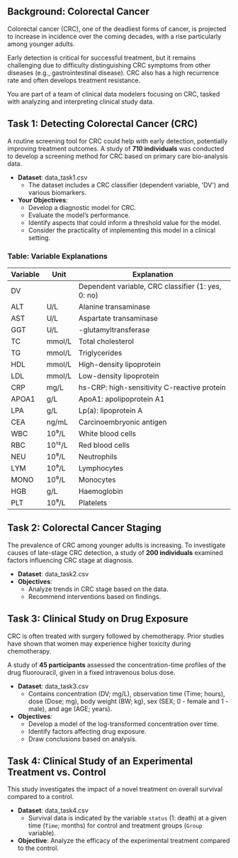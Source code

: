 ## Background: Colorectal Cancer

Colorectal cancer (CRC), one of the deadliest forms of cancer, is projected to increase in incidence over the coming decades, with a rise particularly among younger adults.

Early detection is critical for successful treatment, but it remains challenging due to difficulty distinguishing CRC symptoms from other diseases (e.g., gastrointestinal disease). CRC also has a high recurrence rate and often develops treatment resistance.

You are part of a team of clinical data modelers focusing on CRC, tasked with analyzing and interpreting clinical study data.


## Task 1: Detecting Colorectal Cancer (CRC)

A routine screening tool for CRC could help with early detection, potentially improving treatment outcomes. A study of **710 individuals** was conducted to develop a screening method for CRC based on primary care bio-analysis data.

- **Dataset**: data_task1.csv
  - The dataset includes a CRC classifier (dependent variable, 'DV') and various biomarkers.
- **Your Objectives**:
  - Develop a diagnostic model for CRC.
  - Evaluate the model’s performance.
  - Identify aspects that could inform a threshold value for the model.
  - Consider the practicality of implementing this model in a clinical setting.

### Table: Variable Explanations

| Variable | Unit      | Explanation                                       |
|----------|-----------|---------------------------------------------------|
| DV       |           | Dependent variable, CRC classifier (1: yes, 0: no)|
| ALT      | U/L       | Alanine transaminase                              |
| AST      | U/L       | Aspartate transaminase                            |
| GGT      | U/L       | -glutamyltransferase                              |
| TC       | mmol/L    | Total cholesterol                                 |
| TG       | mmol/L    | Triglycerides                                     |
| HDL      | mmol/L    | High-density lipoprotein                          |
| LDL      | mmol/L    | Low-density lipoprotein                           |
| CRP      | mg/L      | hs-CRP: high-sensitivity C-reactive protein       |
| APOA1    | g/L       | ApoA1: apolipoprotein A1                          |
| LPA      | g/L       | Lp(a): lipoprotein A                              |
| CEA      | ng/mL     | Carcinoembryonic antigen                          |
| WBC      | 10⁹/L     | White blood cells                                 |
| RBC      | 10¹²/L    | Red blood cells                                   |
| NEU      | 10⁹/L     | Neutrophils                                       |
| LYM      | 10⁹/L     | Lymphocytes                                       |
| MONO     | 10⁹/L     | Monocytes                                         |
| HGB      | g/L       | Haemoglobin                                       |
| PLT      | 10⁹/L     | Platelets                                         |


## Task 2: Colorectal Cancer Staging

The prevalence of CRC among younger adults is increasing. To investigate causes of late-stage CRC detection, a study of **200 individuals** examined factors influencing CRC stage at diagnosis.

- **Dataset**: data_task2.csv
- **Objectives**:
  - Analyze trends in CRC stage based on the data.
  - Recommend interventions based on findings.


## Task 3: Clinical Study on Drug Exposure

CRC is often treated with surgery followed by chemotherapy. Prior studies have shown that women may experience higher toxicity during chemotherapy.

A study of **45 participants** assessed the concentration-time profiles of the drug fluorouracil, given in a fixed intravenous bolus dose.

- **Dataset**: data_task3.csv
  - Contains concentration (DV; mg/L), observation time (Time; hours), dose (Dose; mg), body weight (BW; kg), sex (SEX; 0 - female and 1 - male), and age (AGE; years).
- **Objectives**:
  - Develop a model of the log-transformed concentration over time.
  - Identify factors affecting drug exposure.
  - Draw conclusions based on analysis.


## Task 4: Clinical Study of an Experimental Treatment vs. Control

This study investigates the impact of a novel treatment on overall survival compared to a control.

- **Dataset**: data_task4.csv
  - Survival data is indicated by the variable `status` (1: death) at a given time (`Time`; months) for control and treatment groups (`Group` variable).
- **Objective**: Analyze the efficacy of the experimental treatment compared to the control.
